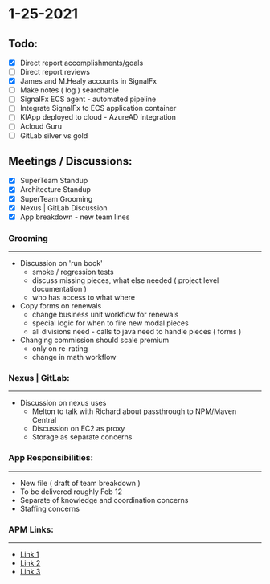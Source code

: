 # 1-25-2021

## Todo:

- [X] Direct report accomplishments/goals
- [ ] Direct report reviews
- [X] James and M.Healy accounts in SignalFx
- [ ] Make notes ( log ) searchable
- [ ] SignalFx ECS agent - automated pipeline
- [ ] Integrate SignalFx to ECS application container
- [ ] KIApp deployed to cloud - AzureAD integration
- [ ] Acloud Guru
- [ ] GitLab silver vs gold

## Meetings / Discussions:

- [X] SuperTeam Standup
- [X] Architecture Standup
- [X] SuperTeam Grooming
- [X] Nexus | GitLab Discussion
- [X] App breakdown - new team lines

### Grooming
---

- Discussion on 'run book'
    - smoke / regression tests
    - discuss missing pieces, what else needed ( project level documentation )
    - who has access to what where
- Copy forms on renewals
    - change business unit workflow for renewals
    - special logic for when to fire new modal pieces
    - all divisions need - calls to java need to handle pieces ( forms )
- Changing commission should scale premium
    - only on re-rating
    - change in math workflow

### Nexus | GitLab:
---

- Discussion on nexus uses
    - Melton to talk with Richard about passthrough to NPM/Maven Central
    - Discussion on EC2 as proxy
    - Storage as separate concerns

### App Responsibilities:
---

- New file ( draft of team breakdown )
- To be delivered roughly Feb 12
- Separate of knowledge and coordination concerns
- Staffing concerns

### APM Links:
---

- [Link 1](https://docs.signalfx.com/en/latest/integrations/agent/observers/ecs.html)
- [Link 2](https://docs.signalfx.com/en/latest/integrations/agent/agent-install-awsecs.html#edit-additional-options)
- [Link 3 ](https://github.com/signalfx/signalfx-agent/tree/master/deployments/ecs)

